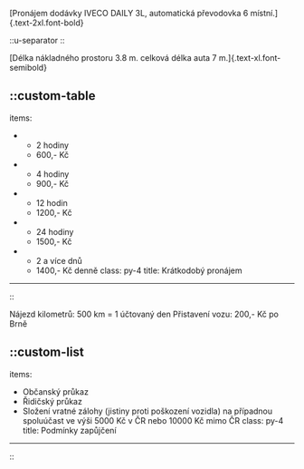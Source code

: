 [Pronájem dodávky IVECO DAILY 3L, automatická převodovka 6 místní.]{.text-2xl.font-bold}

::u-separator
::

[Délka nákladného prostoru 3.8 m. celková délka auta 7 m.]{.text-xl.font-semibold}

::custom-table
---
items:
  - - 2 hodiny
    - 600,- Kč
  - - 4 hodiny
    - 900,- Kč
  - - 12 hodin
    - 1200,- Kč
  - - 24 hodiny
    - 1500,- Kč
  - - 2 a více dnů
    - 1400,- Kč denně
class: py-4
title: Krátkodobý pronájem
---
::

Nájezd kilometrů: 500 km = 1 účtovaný den Přistavení vozu: 200,- Kč po Brně

::custom-list
---
items:
  - Občanský průkaz
  - Řidičský průkaz
  - Složení vratné zálohy (jistiny proti poškození vozidla) na případnou
    spoluúčast ve výši 5000 Kč v ČR nebo 10000 Kč mimo ČR
class: py-4
title: Podmínky zapůjčení
---
::
